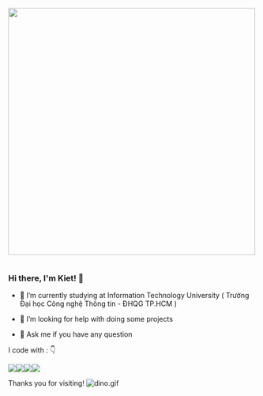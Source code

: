 <p><img align="top" src="https://user-images.githubusercontent.com/109459309/179397173-d779bd29-febb-43bd-9ba3-03c6688df6cd.gif" width="500" height="500" /></p>

<img src="https://camo.githubusercontent.com/8122d23d035bf55a69a25eb3b7f1468bc2360222a95a256762a9ba3e61368033/68747470733a2f2f6b6f6d617265762e636f6d2f67687076632f3f757365726e616d653d727a617368616b65726965266c6162656c3d50524f46494c452b5649455753267374796c653d666f722d7468652d626164676526636f6c6f723d627269676874677265656e" alt="" data-canonical-src="https://komarev.com/ghpvc/?username=rzashakerie&amp;label=PROFILE+VIEWS&amp;style=for-the-badge&amp;color=brightgreen" style="max-width: 100%;">

### Hi there, I'm Kiet! 👋

- 🔭 I’m currently studying at Information Technology University ( Trường Đại học Công nghệ Thông tin - ĐHQG TP.HCM )

- 🤔 I’m looking for help with doing some projects

- 💬 Ask me if you have any question

I code with : 👇

<img src="https://camo.githubusercontent.com/94be0a2e5be142925615e5821d97137a930d08fc154962ce43860f1957e6661e/68747470733a2f2f696d672e736869656c64732e696f2f62616467652f507974686f6e2d3337373641423f7374796c653d666f722d7468652d6261646765266c6f676f3d707974686f6e266c6f676f436f6c6f723d7768697465" data-canonical-src="https://img.shields.io/badge/Python-3776AB?style=for-the-badge&amp;logo=python&amp;logoColor=white" style="max-width: 100%;"><img src="https://camo.githubusercontent.com/146641825a4dcaf7d047629441f6596b8d9d7327ec8c8104ea54d3b6aa1080b3/68747470733a2f2f696d672e736869656c64732e696f2f62616467652f4a6176615363726970742d4637444631453f7374796c653d666f722d7468652d6261646765266c6f676f3d6a617661736372697074266c6f676f436f6c6f723d7768697465" data-canonical-src="https://img.shields.io/badge/JavaScript-F7DF1E?style=for-the-badge&amp;logo=javascript&amp;logoColor=white" style="max-width: 100%;"><img src="https://camo.githubusercontent.com/121f5000155889c0642b8a6b2a33a7f5fbe5c32d9133dac405ac269da15fcf94/68747470733a2f2f696d672e736869656c64732e696f2f62616467652f432532422532422d3030353939433f7374796c653d666f722d7468652d6261646765266c6f676f3d63253242253242266c6f676f436f6c6f723d7768697465" data-canonical-src="https://img.shields.io/badge/C%2B%2B-00599C?style=for-the-badge&amp;logo=c%2B%2B&amp;logoColor=white" style="max-width: 100%;"><img src="https://camo.githubusercontent.com/dd433625a6e00049c26f08143705ff9e32d5da44f503f1be133664b11e37e34b/68747470733a2f2f696d672e736869656c64732e696f2f62616467652f432532332d3233393132303f7374796c653d666f722d7468652d6261646765266c6f676f3d632d7368617270266c6f676f436f6c6f723d7768697465" data-canonical-src="https://img.shields.io/badge/C%23-239120?style=for-the-badge&amp;logo=c-sharp&amp;logoColor=white" style="max-width: 100%;">

Thanks you for visiting!
<img alt="dino.gif" src="https://github.com/saadeghi/saadeghi/raw/master/dino.gif" style="max-width: 100%; display: inline-block;" data-target="animated-image.originalImage">
<!--
**creep002/creep002** is a ✨ _special_ ✨ repository because its `README.md` (this file) appears on your GitHub profile.

Here are some ideas to get you started:

- 🔭 I’m currently working on ...
- 🌱 I’m currently learning ...
- 👯 I’m looking to collaborate on ...
- 🤔 I’m looking for help with ...
- 💬 Ask me about ...
- 📫 How to reach me: ...
- 😄 Pronouns: ...
- ⚡ Fun fact: ...
-->
